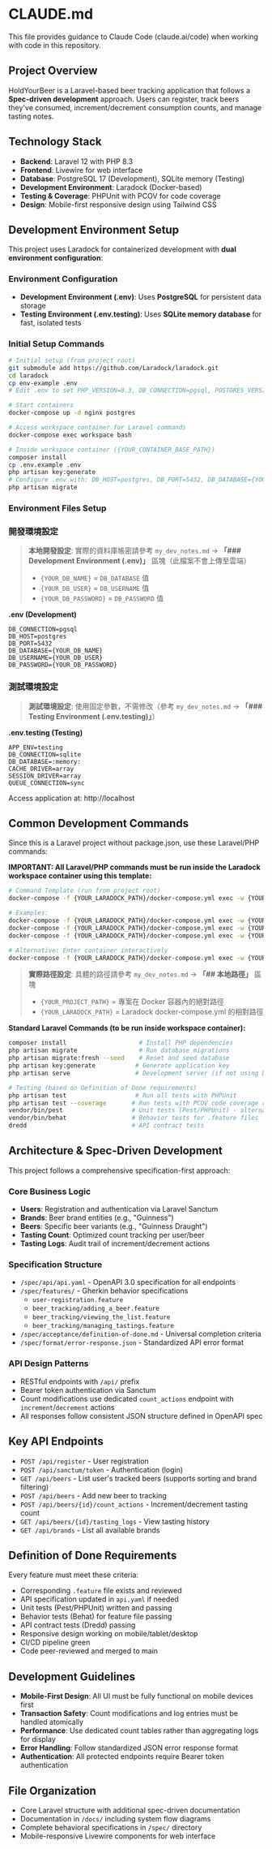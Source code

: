 # CLAUDE.md

This file provides guidance to Claude Code (claude.ai/code) when working with code in this repository.

## Project Overview

HoldYourBeer is a Laravel-based beer tracking application that follows a **Spec-driven development** approach. Users can register, track beers they've consumed, increment/decrement consumption counts, and manage tasting notes.

## Technology Stack

- **Backend**: Laravel 12 with PHP 8.3
- **Frontend**: Livewire for web interface
- **Database**: PostgreSQL 17 (Development), SQLite memory (Testing)
- **Development Environment**: Laradock (Docker-based)
- **Testing & Coverage**: PHPUnit with PCOV for code coverage
- **Design**: Mobile-first responsive design using Tailwind CSS

## Development Environment Setup

This project uses Laradock for containerized development with **dual environment configuration**:

### Environment Configuration
- **Development Environment (.env)**: Uses **PostgreSQL** for persistent data storage
- **Testing Environment (.env.testing)**: Uses **SQLite memory database** for fast, isolated tests

### Initial Setup Commands

```bash
# Initial setup (from project root)
git submodule add https://github.com/Laradock/laradock.git
cd laradock
cp env-example .env
# Edit .env to set PHP_VERSION=8.3, DB_CONNECTION=pgsql, POSTGRES_VERSION=17

# Start containers
docker-compose up -d nginx postgres

# Access workspace container for Laravel commands
docker-compose exec workspace bash

# Inside workspace container ({YOUR_CONTAINER_BASE_PATH})
composer install
cp .env.example .env
php artisan key:generate
# Configure .env with: DB_HOST=postgres, DB_PORT=5432, DB_DATABASE={YOUR_DB_NAME}
php artisan migrate
```

### Environment Files Setup

### 開發環境設定

> **本地開發設定**: 實際的資料庫帳密請參考 `my_dev_notes.md` → **「### Development Environment (.env)」** 區塊（此檔案不會上傳至雲端）
> - `{YOUR_DB_NAME}` = `DB_DATABASE` 值
> - `{YOUR_DB_USER}` = `DB_USERNAME` 值  
> - `{YOUR_DB_PASSWORD}` = `DB_PASSWORD` 值

**.env (Development)**
```env
DB_CONNECTION=pgsql
DB_HOST=postgres
DB_PORT=5432
DB_DATABASE={YOUR_DB_NAME}
DB_USERNAME={YOUR_DB_USER}
DB_PASSWORD={YOUR_DB_PASSWORD}
```

### 測試環境設定

> **測試環境設定**: 使用固定參數，不需修改（參考 `my_dev_notes.md` → **「### Testing Environment (.env.testing)」**）

**.env.testing (Testing)**
```env
APP_ENV=testing
DB_CONNECTION=sqlite
DB_DATABASE=:memory:
CACHE_DRIVER=array
SESSION_DRIVER=array
QUEUE_CONNECTION=sync
```

Access application at: http://localhost

## Common Development Commands

Since this is a Laravel project without package.json, use these Laravel/PHP commands:

**IMPORTANT: All Laravel/PHP commands must be run inside the Laradock workspace container using this template:**

```bash
# Command Template (run from project root)
docker-compose -f {YOUR_LARADOCK_PATH}/docker-compose.yml exec -w {YOUR_PROJECT_PATH} workspace <YOUR_COMMAND_HERE>

# Examples:
docker-compose -f {YOUR_LARADOCK_PATH}/docker-compose.yml exec -w {YOUR_PROJECT_PATH} workspace composer install
docker-compose -f {YOUR_LARADOCK_PATH}/docker-compose.yml exec -w {YOUR_PROJECT_PATH} workspace php artisan migrate
docker-compose -f {YOUR_LARADOCK_PATH}/docker-compose.yml exec -w {YOUR_PROJECT_PATH} workspace php artisan test

# Alternative: Enter container interactively
docker-compose -f {YOUR_LARADOCK_PATH}/docker-compose.yml exec -w {YOUR_PROJECT_PATH} workspace bash
```

> **實際路徑設定**: 具體的路徑請參考 `my_dev_notes.md` → **「## 本地路徑」** 區塊
> - `{YOUR_PROJECT_PATH}` = 專案在 Docker 容器內的絕對路徑
> - `{YOUR_LARADOCK_PATH}` = Laradock docker-compose.yml 的相對路徑

**Standard Laravel Commands (to be run inside workspace container):**

```bash
composer install                    # Install PHP dependencies
php artisan migrate                 # Run database migrations
php artisan migrate:fresh --seed    # Reset and seed database
php artisan key:generate           # Generate application key
php artisan serve                  # Development server (if not using Docker)

# Testing (based on Definition of Done requirements)
php artisan test                   # Run all tests with PHPUnit
php artisan test --coverage       # Run tests with PCOV code coverage report
vendor/bin/pest                   # Unit tests (Pest/PHPUnit) - alternative
vendor/bin/behat                  # Behavior tests for .feature files
dredd                             # API contract tests
```

## Architecture & Spec-Driven Development

This project follows a comprehensive specification-first approach:

### Core Business Logic
- **Users**: Registration and authentication via Laravel Sanctum
- **Brands**: Beer brand entities (e.g., "Guinness")  
- **Beers**: Specific beer variants (e.g., "Guinness Draught")
- **Tasting Count**: Optimized count tracking per user/beer
- **Tasting Logs**: Audit trail of increment/decrement actions

### Specification Structure
- `/spec/api/api.yaml` - OpenAPI 3.0 specification for all endpoints
- `/spec/features/` - Gherkin behavior specifications
  - `user-registration.feature`
  - `beer_tracking/adding_a_beer.feature`
  - `beer_tracking/viewing_the_list.feature` 
  - `beer_tracking/managing_tastings.feature`
- `/spec/acceptance/definition-of-done.md` - Universal completion criteria
- `/spec/format/error-response.json` - Standardized API error format

### API Design Patterns
- RESTful endpoints with `/api/` prefix
- Bearer token authentication via Sanctum
- Count modifications use dedicated `count_actions` endpoint with `increment`/`decrement` actions
- All responses follow consistent JSON structure defined in OpenAPI spec

## Key API Endpoints

- `POST /api/register` - User registration
- `POST /api/sanctum/token` - Authentication (login)
- `GET /api/beers` - List user's tracked beers (supports sorting and brand filtering)
- `POST /api/beers` - Add new beer to tracking
- `POST /api/beers/{id}/count_actions` - Increment/decrement tasting count
- `GET /api/beers/{id}/tasting_logs` - View tasting history
- `GET /api/brands` - List all available brands

## Definition of Done Requirements

Every feature must meet these criteria:
- Corresponding `.feature` file exists and reviewed
- API specification updated in `api.yaml` if needed
- Unit tests (Pest/PHPUnit) written and passing
- Behavior tests (Behat) for feature file passing
- API contract tests (Dredd) passing
- Responsive design working on mobile/tablet/desktop
- CI/CD pipeline green
- Code peer-reviewed and merged to main

## Development Guidelines

- **Mobile-First Design**: All UI must be fully functional on mobile devices first
- **Transaction Safety**: Count modifications and log entries must be handled atomically
- **Performance**: Use dedicated count tables rather than aggregating logs for display
- **Error Handling**: Follow standardized JSON error response format
- **Authentication**: All protected endpoints require Bearer token authentication

## File Organization

- Core Laravel structure with additional spec-driven documentation
- Documentation in `/docs/` including system flow diagrams
- Complete behavioral specifications in `/spec/` directory
- Mobile-responsive Livewire components for web interface